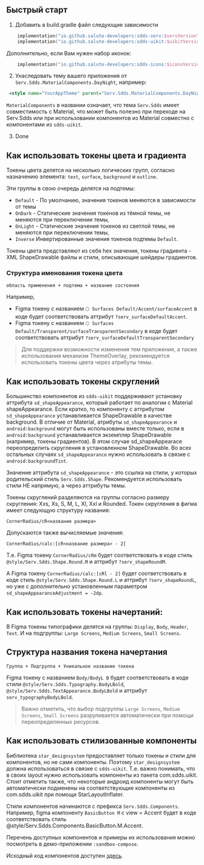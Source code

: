 ## Быстрый старт
1. Добавить в build.gradle файл следующие зависимости
```kotlin
    implementation("io.github.salute-developers:sdds-serv:$servVersion")
    implementation("io.github.salute-developers:sdds-uikit:$uikitVersion")
```

Дополнительно, если Вам нужен набор иконок:
```kotlin
    implementation("io.github.salute-developers:sdds-icons:$iconsVersion")
```

2. Унаследовать тему вашего приложения от `Serv.Sdds.MaterialComponents.DayNight`, например:
```xml
 <style name="YourAppTheme" parent="Serv.Sdds.MaterialComponents.DayNight"> ... </style>
```
`MaterialComponents` в названии означает, что тема `Serv.Sdds` имеет совместимость с Material, что может быть полезно
при переходе на Serv.Sdds или при использовании компонентов из Material совместно с компонентами из `sdds-uikit`.

3. Done

## Как использовать токены цвета и градиента
Токены цвета делятся на несколько логических групп, согласно назначению элемента: `text`, `surface`, `background` и `outline`.

Эти группы в свою очередь делятся на подтемы:
- `Default` - По умолчанию, значения токенов меняются в зависимости от темы
- `OnDark` - Статические значения токенов из тёмной темы, не меняются при переключении темы,
- `OnLight` - Статические значения токенов из светлой темы, не меняются при переключении темы,
- `Inverse` Инвертированные значения токенов подтемы `Default`.

Токены цвета представляют из себя hex значения, токены градиента - XML ShapeDrawable файлы и стили, описывающие шейдеры градиентов.

### Структура именования токена цвета
```
область применения + подтема + название состояния
```

Например,
- Figma токену с названием `🌕 Surfaces Default/Accent/surfaceAccent` в коде будет соответствовать аттрибут `?serv_surfaceDefaultAccent`.
- Figma токену c названием `🌕 Surfaces Default/Transparent/surfaceTransparentSecondary` в коде будет соответствовать аттрибут `?serv_surfaceDefaultTransparentSecondary`

>Для поддержки возможности изменения тем приложения, а также использования механизм ThemeOverlay, рекомендуется использовать токены цвета через атрибуты темы.

## Как использовать токены скруглений
Большинство компонентов из `sdds-uikit` поддерживают установку аттрибута `sd_shapeAppearance`, который работает по аналогии с Material shapeAppearance.
Если кратко, то компоненту с аттрибутом `sd_shapeAppearance` устанавливается ShapeDrawable в качестве background. В отличие от Material, атрибуты `sd_shapeAppearance` и `android:background` могут быть использованы вместе только, если в `android:background` устанавливается экземпляр ShapeDrawable (например, токены градиентов). В этом случае sd_shapeAppearace переопределить скругления в установленном ShapeDrawable. Во всех остальных случаях `sd_shapeAppearance` нужно использовать в связке с `android:backgroundTint`.

Значение аттрибута `sd_shapeAppearance` - это ссылка на стили, у которых родительский стиль `Serv.Sdds.Shape`. Рекомендуется использовать стили НЕ напрямую, а через аттрибуты темы.

Токены скруглений разделяются на группы согласно размеру скругления: Xxs, Xs, S, M, L, Xl, Xxl и Rounded. Токен скругления в фигма имеет следующую структуру названия:
```
CornerRadius/cR<название размера>
```

Допускаются также вычисляемые значения:
```
CornerRadius/calc:[cR<название размера> - 2]
```

Т.е. Figma токену `CornerRadius/cRm` будет соответствовать в коде стиль `@style/Serv.Sdds.Shape.Round.M` и аттрибут `?serv_shapeRoundM`.

А Figma токену `CornerRadius/calc:[cRl - 2]` будет соответствовать в коде стиль `@style/Serv.Sdds.Shape.Round.L` и аттрибут `?serv_shapeRoundL`, но уже с дополнительно установленным параметром `sd_shapeAppearanceAdjustment = -2dp`.


## Как использовать токены начертаний:
В Figma токены типографики делятся на группы: `Display`, `Body`, `Header`, `Text`.
И на подгруппы: `Large Screens`, `Medium Screens`, `Small Screens`.

## Структура названия токена начертания
```
Группа + Подгруппа + Уникальное название токена
```

Figma токену с названием `Body/BodyL B` будет соответствовать в коде стили `@style/Serv.Sdds.Typography.BodyLBold`, `@style/Serv.Sdds.TextAppearance.BodyLBold` и аттрибут `serv_typographyBodyLBold`.

>Важно отметить, что выбор подгруппы `Large Screens`, `Medium Screens`, `Small Screens` разруливается автоматически при помощи переопределенных ресурсов.


## Как использовать стилизованные компоненты
Библиотека `star_designsystem` предоставляет только токены и стили для компонентов, но не сами компоненты. Поэтому `star_designsystem` должна использоваться в связке с `sdds-uikit`. Т.е. важно понимать, что в своих layout нужно использовать компоненты из пакета com.sdds.uikit. Стоит отметить также, что некоторые андроид компоненты могут быть автоматически подменены на соответствующие компоненты из com.sdds.uikit при помощи StarLayoutInflater.

Стили компонентов начинаются с префикса `Serv.Sdds.Components`.
Например, figma компоненту `BasicButton M` с view = Accent будет в коде соответствовать стиль @style/Serv.Sdds.Components.BasicButton.M.Accent.

Перечень доступных компонентов и примеры их использования можно посмотреть в демо-приложении `:sandbox-compose`.

Исходный код компонентов доступен [здесь](https://github.com/salute-developers/plasma-android/tree/develop/sdds-core/uikit).
